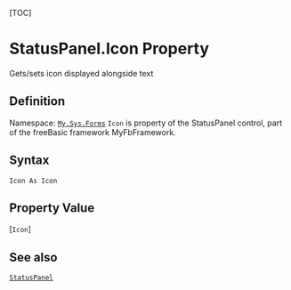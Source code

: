 [TOC]
# StatusPanel.Icon Property
Gets/sets icon displayed alongside text
## Definition
Namespace: [`My.Sys.Forms`](My.Sys.Forms.md)
`Icon` is property of the StatusPanel control, part of the freeBasic framework MyFbFramework.
## Syntax
```freeBasic
Icon As Icon
```
## Property Value
[`Icon`]
## See also
[`StatusPanel`](StatusPanel.md)
